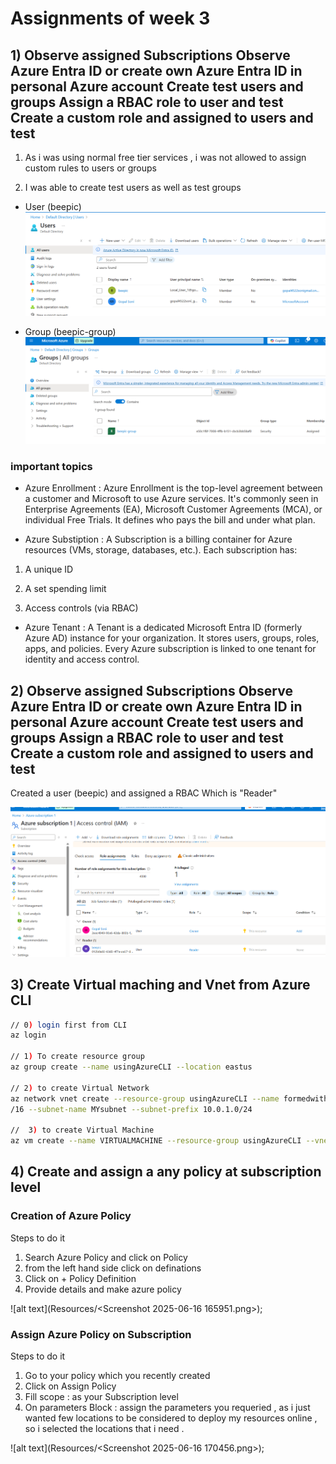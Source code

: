 # Assignments of week 3

## 1) Observe assigned Subscriptions Observe Azure Entra ID or create own Azure Entra ID in personal Azure account Create test users and groups Assign a RBAC role to user and test Create a custom role and assigned to users and test

1. As i was using normal free tier services , i was not allowed to assign custom rules to users or groups 

2. I was able to create test users as well as test groups 

  * User (beepic) 
  ![alt text](Resources/Screenshot%202025-06-12%20151853.png)

  * Group (beepic-group) 
  ![alt text](Resources/Screenshot%202025-06-12%20151924.png)

### important topics 

* Azure Enrollment : Azure Enrollment is the top-level agreement between a customer and Microsoft to use Azure services.
It's commonly seen in Enterprise Agreements (EA), Microsoft Customer Agreements (MCA), or individual Free Trials.
It defines who pays the bill and under what plan.

* Azure Substiption : A Subscription is a billing container for Azure resources (VMs, storage, databases, etc.).
Each subscription has:

1. A unique ID

2. A set spending limit

3. Access controls (via RBAC)

* Azure Tenant : A Tenant is a dedicated Microsoft Entra ID (formerly Azure AD) instance for your organization.
It stores users, groups, roles, apps, and policies.
Every Azure subscription is linked to one tenant for identity and access control.


## 2) Observe assigned Subscriptions Observe Azure Entra ID or create own Azure Entra ID in personal Azure account Create test users and groups Assign a RBAC role to user and test Create a custom role and assigned to users and test

Created a user (beepic) and assigned a RBAC Which is "Reader"

![alt text](Resources/Screenshot%202025-06-12%20153333.png)

## 3) Create Virtual maching and Vnet from Azure CLI


``` bash
// 0) login first from CLI
az login

// 1) To create resource group
az group create --name usingAzureCLI --location eastus

// 2) to create Virtual Network
az network vnet create --resource-group usingAzureCLI --name formedwithAzureCLI --address-prefix 10.0.0.0
/16 --subnet-name MYsubnet --subnet-prefix 10.0.1.0/24

//  3) to create Virtual Machine
az vm create --name VIRTUALMACHINE --resource-group usingAzureCLI --vnet-name formedwithAzureCLI --subnet MYSubnet --image Ubuntu2204 --admin-username azureuser --generate-ssh-keys
```

## 4) Create and assign a any policy at subscription level

### Creation of Azure Policy

Steps to do it 
1. Search Azure Policy and click on Policy
2. from the left hand side click on definations 
3. Click on + Policy Definition 
4. Provide details and make azure policy 



![alt text](Resources/<Screenshot 2025-06-16 165951.png>);

### Assign Azure Policy on Subscription

Steps to do it 
1. Go to your policy which you recently created 
2. Click on Assign Policy 
3. Fill scope : as your Subscription level
4. On parameters Block : assign the parameters you requeried , as i just wanted few locations to be considered to deploy my resources online , so i selected the locations that i need .

![alt text](Resources/<Screenshot 2025-06-16 170456.png>);
